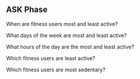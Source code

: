## ASK Phase

When are fitness users most and least active? 

What days of the week are most and least active?

What hours of the day are the most and least active?

Which fitness users are least active?

Which fitness users are most sedentary?


